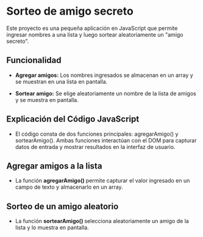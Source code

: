 <h1>Sorteo de amigo secreto</h1>
Este proyecto es una pequeña aplicación en JavaScript que permite ingresar nombres a una lista y luego sortear aleatoriamente un "amigo secreto".

<h2>Funcionalidad</h2>

- <strong>Agregar amigos:</strong> Los nombres ingresados se almacenan en un array y se muestran en una lista en pantalla.

- <strong>Sortear amigo:</strong> Se elige aleatoriamente un nombre de la lista de amigos y se muestra en pantalla.

<h2>Explicación del Código JavaScript</h2> 

- El código consta de dos funciones principales: agregarAmigo() y sortearAmigo(). Ambas funciones interactúan con el DOM para capturar datos de entrada y mostrar resultados en la interfaz de usuario.

<h2>Agregar amigos a la lista</h2> 

- La función <strong>agregarAmigo() </strong>permite capturar el valor ingresado en un campo de texto y almacenarlo en un array.

<h2>Sorteo de un amigo aleatorio</h2> 

- La función <strong>sortearAmigo() </strong>selecciona aleatoriamente un amigo de la lista y lo muestra en pantalla.
